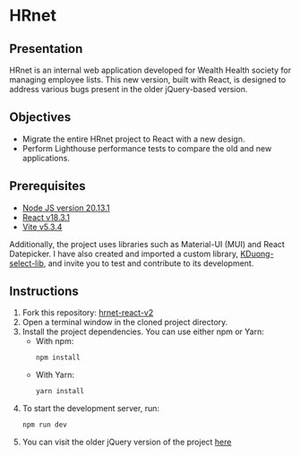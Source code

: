 # HRnet
## Presentation
HRnet is an internal web application developed for Wealth Health society for managing employee lists. This new version, built with React, is designed to address various bugs present in the older jQuery-based version.


## Objectives
- Migrate the entire HRnet project to React with a new design.
- Perform Lighthouse performance tests to compare the old and new applications.

## Prerequisites 
- [Node JS version 20.13.1](https://nodejs.org/en/download/package-manager/current)
- [React v18.3.1](https://www.npmjs.com/package/react)
- [Vite v5.3.4](https://www.npmjs.com/package/vite/v/5.3.4)

Additionally, the project uses libraries such as Material-UI (MUI) and React Datepicker. I have also created and imported a custom library, [KDuong-select-lib](#), and invite you to test and contribute to its development.

## Instructions
1. Fork this repository: [hrnet-react-v2](https://github.com/K-Duong/hrnet-react-v2.git)
2. Open a terminal window in the cloned project directory.
3. Install the project dependencies. You can use either npm or Yarn:
   - With npm:
     ```bash
     npm install
     ```
   - With Yarn:
     ```bash
     yarn install
     ```
4. To start the development server, run:
   ```bash
   npm run dev

5. You can visit the older jQuery version of the project [here](https://github.com/OpenClassrooms-Student-Center/P12_Front-end)



